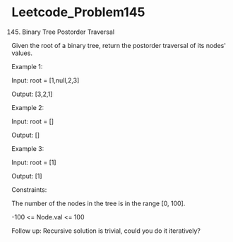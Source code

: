 # Leetcode_Problem145

145. Binary Tree Postorder Traversal

Given the root of a binary tree, return the postorder traversal of its nodes' values.


Example 1:


Input: root = [1,null,2,3]


Output: [3,2,1]


Example 2:

Input: root = []


Output: []


Example 3:

Input: root = [1]


Output: [1]
 

Constraints:

The number of the nodes in the tree is in the range [0, 100].


-100 <= Node.val <= 100
 

Follow up: Recursive solution is trivial, could you do it iteratively?
